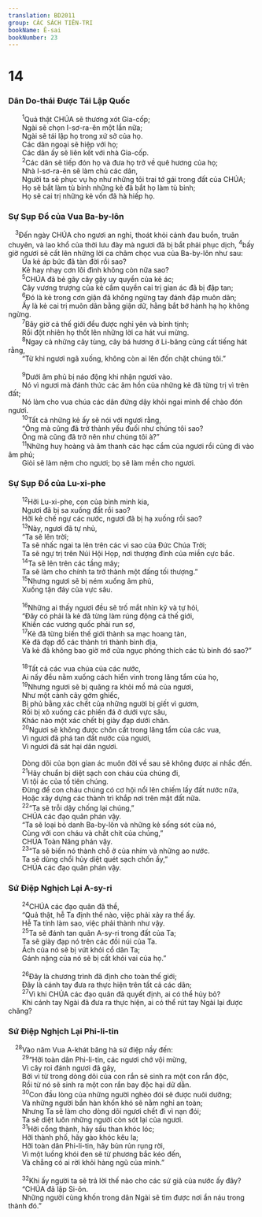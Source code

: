 ```yaml
---
translation: BD2011
group: CÁC SÁCH TIÊN-TRI
bookName: Ê-sai 
bookNumber: 23
---
```


<div class="title"><h1>14</h1><h3>Dân Do-thái Ðược Tái Lập Quốc</h3></div>
<span class="verse es_14_1">  <sup>1</sup>Quả thật CHÚA sẽ thương xót Gia-cốp;<br/>  Ngài sẽ chọn I-sơ-ra-ên một lần nữa;<br/>  Ngài sẽ tái lập họ trong xứ sở của họ.<br/>  Các dân ngoại sẽ hiệp với họ;<br/>  Các dân ấy sẽ liên kết với nhà Gia-cốp.<br/></span>
<span class="verse es_14_2">  <sup>2</sup>Các dân sẽ tiếp đón họ và đưa họ trở về quê hương của họ;<br/>  Nhà I-sơ-ra-ên sẽ làm chủ các dân,<br/>  Người ta sẽ phục vụ họ như những tôi trai tớ gái trong đất của CHÚA;<br/>  Họ sẽ bắt làm tù binh những kẻ đã bắt họ làm tù binh;<br/>  Họ sẽ cai trị những kẻ vốn đã hà hiếp họ.<br/></span>
<div class="title"><h3>Sự Sụp Ðổ của Vua Ba-by-lôn</h3></div>
<span class="verse es_14_3"> <sup>3</sup>Ðến ngày CHÚA cho ngươi an nghỉ, thoát khỏi cảnh đau buồn, truân chuyên, và lao khổ của thời lưu đày mà ngươi đã bị bắt phải phục dịch, </span>
<span class="verse es_14_4"><sup>4</sup>bấy giờ ngươi sẽ cất lên những lời ca châm chọc vua của Ba-by-lôn như sau:<br/>  Ủa kẻ áp bức đã tàn đời rồi sao?<br/>  Kẻ hay nhạy cơn lôi đình không còn nữa sao?<br/></span>
<span class="verse es_14_5">  <sup>5</sup>CHÚA đã bẻ gãy cây gậy uy quyền của kẻ ác;<br/>  Cây vương trượng của kẻ cầm quyền cai trị gian ác đã bị đập tan;<br/></span>
<span class="verse es_14_6">  <sup>6</sup>Ðó là kẻ trong cơn giận đã không ngừng tay đánh đập muôn dân;<br/>  Ấy là kẻ cai trị muôn dân bằng giận dữ, hằng bắt bớ hành hạ họ không ngừng.<br/></span>
<span class="verse es_14_7">  <sup>7</sup>Bây giờ cả thế giới đều được nghỉ yên và bình tịnh;<br/>  Rồi đột nhiên họ thốt lên những lời ca hát vui mừng.<br/></span>
<span class="verse es_14_8">  <sup>8</sup>Ngay cả những cây tùng, cây bá hương ở Li-băng cũng cất tiếng hát rằng,<br/>  “Từ khi ngươi ngã xuống, không còn ai lên đốn chặt chúng tôi.”<br/><br/></span>
<span class="verse es_14_9">  <sup>9</sup>Dưới âm phủ bị náo động khi nhận ngươi vào.<br/>  Nó vì ngươi mà đánh thức các âm hồn của những kẻ đã từng trị vì trên đất;<br/>  Nó làm cho vua chúa các dân đứng dậy khỏi ngai mình để chào đón ngươi.<br/></span>
<span class="verse es_14_10">  <sup>10</sup>Tất cả những kẻ ấy sẽ nói với ngươi rằng,<br/>  “Ông mà cũng đã trở thành yếu đuối như chúng tôi sao?<br/>  Ông mà cũng đã trở nên như chúng tôi à?”<br/></span>
<span class="verse es_14_11">  <sup>11</sup>Những huy hoàng và âm thanh các hạc cầm của ngươi rồi cũng đi vào âm phủ;<br/>  Giòi sẽ làm nệm cho ngươi; bọ sẽ làm mền cho ngươi.<br/></span>
<div class="title"><h3>Sự Sụp Ðổ của Lu-xi-phe</h3></div>
<span class="verse es_14_12">  <sup>12</sup>Hỡi Lu-xi-phe, con của bình minh kia,<br/>  Ngươi đã bị sa xuống đất rồi sao?<br/>  Hỡi kẻ chế ngự các nước, ngươi đã bị hạ xuống rồi sao?<br/></span>
<span class="verse es_14_13">  <sup>13</sup>Này, ngươi đã tự nhủ,<br/>  “Ta sẽ lên trời;<br/>  Ta sẽ nhấc ngai ta lên trên các vì sao của Ðức Chúa Trời;<br/>  Ta sẽ ngự trị trên Núi Hội Họp, nơi thượng đỉnh của miền cực bắc.<br/></span>
<span class="verse es_14_14">  <sup>14</sup>Ta sẽ lên trên các tầng mây;<br/>  Ta sẽ làm cho chính ta trở thành một đấng tối thượng.”<br/></span>
<span class="verse es_14_15">  <sup>15</sup>Nhưng ngươi sẽ bị ném xuống âm phủ,<br/>  Xuống tận đáy của vực sâu.<br/><br/></span>
<span class="verse es_14_16">  <sup>16</sup>Những ai thấy ngươi đều sẽ trố mắt nhìn kỹ và tự hỏi,<br/>  “Ðây có phải là kẻ đã từng làm rúng động cả thế giới,<br/>  Khiến các vương quốc phải run sợ,<br/></span>
<span class="verse es_14_17">  <sup>17</sup>Kẻ đã từng biến thế giới thành sa mạc hoang tàn,<br/>  Kẻ đã đạp đổ các thành trì thành bình địa,<br/>  Và kẻ đã không bao giờ mở cửa ngục phóng thích các tù binh đó sao?”<br/><br/></span>
<span class="verse es_14_18">  <sup>18</sup>Tất cả các vua chúa của các nước,<br/>  Ai nấy đều nằm xuống cách hiển vinh trong lăng tẩm của họ,<br/></span>
<span class="verse es_14_19">  <sup>19</sup>Nhưng ngươi sẽ bị quăng ra khỏi mồ mả của ngươi,<br/>  Như một cành cây gớm ghiếc,<br/>  Bị phủ bằng xác chết của những người bị giết vì gươm,<br/>  Rồi bị xô xuống các phiến đá ở dưới vực sâu,<br/>  Khác nào một xác chết bị giày đạp dưới chân.<br/></span>
<span class="verse es_14_20">  <sup>20</sup>Ngươi sẽ không được chôn cất trong lăng tẩm của các vua,<br/>  Vì ngươi đã phá tan đất nước của ngươi,<br/>  Vì ngươi đã sát hại dân ngươi.<br/><br/>  Dòng dõi của bọn gian ác muôn đời về sau sẽ không được ai nhắc đến.<br/></span>
<span class="verse es_14_21">  <sup>21</sup>Hãy chuẩn bị diệt sạch con cháu của chúng đi,<br/>  Vì tội ác của tổ tiên chúng.<br/>  Ðừng để con cháu chúng có cơ hội nổi lên chiếm lấy đất nước nữa,<br/>  Hoặc xây dựng các thành trì khắp nơi trên mặt đất nữa.<br/></span>
<span class="verse es_14_22">  <sup>22</sup>“Ta sẽ trỗi dậy chống lại chúng,”<br/>  CHÚA các đạo quân phán vậy.<br/>  “Ta sẽ loại bỏ danh Ba-by-lôn và những kẻ sống sót của nó,<br/>  Cùng với con cháu và chắt chít của chúng,” <br/>  CHÚA Toàn Năng phán vậy.<br/></span>
<span class="verse es_14_23">  <sup>23</sup>“Ta sẽ biến nó thành chỗ ở của nhím và những ao nước.<br/>  Ta sẽ dùng chổi hủy diệt quét sạch chốn ấy,” <br/>  CHÚA các đạo quân phán vậy.<br/></span>
<div class="title"><h3>Sứ Ðiệp Nghịch Lại A-sy-ri</h3></div>
<span class="verse es_14_24">  <sup>24</sup>CHÚA các đạo quân đã thề,<br/>  “Quả thật, hễ Ta định thế nào, việc phải xảy ra thế ấy.<br/>  Hễ Ta tính làm sao, việc phải thành như vậy.<br/></span>
<span class="verse es_14_25">  <sup>25</sup>Ta sẽ đánh tan quân A-sy-ri trong đất của Ta;<br/>  Ta sẽ giày đạp nó trên các đồi núi của Ta.<br/>  Ách của nó sẽ bị vứt khỏi cổ dân Ta;<br/>  Gánh nặng của nó sẽ bị cất khỏi vai của họ.”<br/><br/></span>
<span class="verse es_14_26">  <sup>26</sup>Ðây là chương trình đã định cho toàn thế giới;<br/>  Ðây là cánh tay đưa ra thực hiện trên tất cả các dân;<br/></span>
<span class="verse es_14_27">  <sup>27</sup>Vì khi CHÚA các đạo quân đã quyết định, ai có thể hủy bỏ?<br/>  Khi cánh tay Ngài đã đưa ra thực hiện, ai có thể rút tay Ngài lại được chăng?<br/></span>
<div class="title"><h3>Sứ Ðiệp Nghịch Lại Phi-li-tin</h3></div>
<span class="verse es_14_28"> <sup>28</sup>Vào năm Vua A-khát băng hà sứ điệp nầy đến:<br/></span>
<span class="verse es_14_29">  <sup>29</sup>“Hỡi toàn dân Phi-li-tin, các ngươi chớ vội mừng,<br/>  Vì cây roi đánh ngươi đã gãy,<br/>  Bởi vì từ trong dòng dõi của con rắn sẽ sinh ra một con rắn độc,<br/>  Rồi từ nó sẽ sinh ra một con rắn bay độc hại dữ dằn.<br/></span>
<span class="verse es_14_30">  <sup>30</sup>Con đầu lòng của những người nghèo đói sẽ được nuôi dưỡng;<br/>  Và những người bần hàn khốn khó sẽ nằm nghỉ an toàn;<br/>  Nhưng Ta sẽ làm cho dòng dõi ngươi chết đi vì nạn đói;<br/>  Ta sẽ diệt luôn những người còn sót lại của ngươi. <br/></span>
<span class="verse es_14_31">  <sup>31</sup>Hỡi cổng thành, hãy sầu than khóc lóc;<br/>  Hỡi thành phố, hãy gào khóc kêu la;<br/>  Hỡi toàn dân Phi-li-tin, hãy bủn rủn rụng rời,<br/>  Vì một luồng khói đen sẽ từ phương bắc kéo đến,<br/>  Và chẳng có ai rời khỏi hàng ngũ của mình.”<br/><br/></span>
<span class="verse es_14_32">  <sup>32</sup>Khi ấy người ta sẽ trả lời thế nào cho các sứ giả của nước ấy đây?<br/>  “CHÚA đã lập Si-ôn.<br/>  Những người cùng khốn trong dân Ngài sẽ tìm được nơi ẩn náu trong thành đó.”<br/></span>
